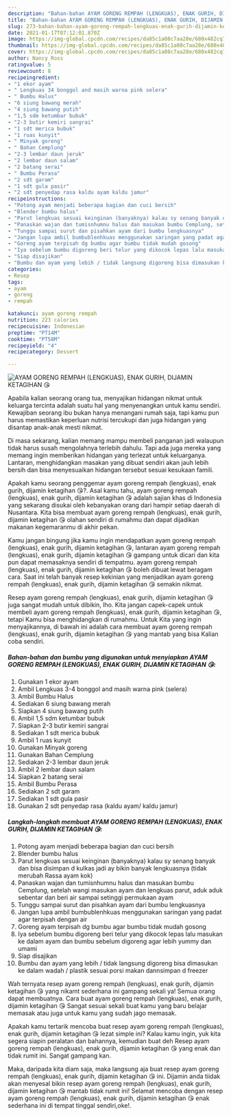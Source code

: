 ```yaml
---
description: "Bahan-bahan AYAM GORENG REMPAH (LENGKUAS), ENAK GURIH, DIJAMIN KETAGIHAN 😘 Sederhana dan Mudah Dibuat"
title: "Bahan-bahan AYAM GORENG REMPAH (LENGKUAS), ENAK GURIH, DIJAMIN KETAGIHAN 😘 Sederhana dan Mudah Dibuat"
slug: 273-bahan-bahan-ayam-goreng-rempah-lengkuas-enak-gurih-dijamin-ketagihan-sederhana-dan-mudah-dibuat
date: 2021-01-17T07:12:01.870Z
image: https://img-global.cpcdn.com/recipes/da85c1a08c7aa28e/680x482cq70/ayam-goreng-rempah-lengkuas-enak-gurih-dijamin-ketagihan-😘-foto-resep-utama.jpg
thumbnail: https://img-global.cpcdn.com/recipes/da85c1a08c7aa28e/680x482cq70/ayam-goreng-rempah-lengkuas-enak-gurih-dijamin-ketagihan-😘-foto-resep-utama.jpg
cover: https://img-global.cpcdn.com/recipes/da85c1a08c7aa28e/680x482cq70/ayam-goreng-rempah-lengkuas-enak-gurih-dijamin-ketagihan-😘-foto-resep-utama.jpg
author: Nancy Ross
ratingvalue: 5
reviewcount: 8
recipeingredient:
- "1 ekor ayam"
- " Lengkuas 34 bonggol and masih warna pink selera"
- " Bumbu Halus"
- "6 siung bawang merah"
- "4 siung bawang putih"
- "1,5 sdm ketumbar bubuk"
- "2-3 butir kemiri sangrai"
- "1 sdt merica bubuk"
- "1 ruas kunyit"
- " Minyak goreng"
- " Bahan Cemplung"
- "2-3 lembar daun jeruk"
- "2 lembar daun salam"
- "2 batang serai"
- " Bumbu Perasa"
- "2 sdt garam"
- "1 sdt gula pasir"
- "2 sdt penyedap rasa kaldu ayam kaldu jamur"
recipeinstructions:
- "Potong ayam menjadi beberapa bagian dan cuci bersih"
- "Blender bumbu halus"
- "Parut lengkuas sesuai keinginan (banyaknya) kalau sy senang banyak dan bisa disimpan d kulkas jadi ay bikin banyak lengkuasnya (tidak merubah Rassa ayam kok)"
- "Panaskan wajan dan tumisnhumnu halus dan masukan bumbu Cemplung, setelah wangi masukan ayam dan lengkuas parut, aduk aduk sebentar dan beri air sampai setinggi permukaan ayam"
- "Tunggu sampai surut dan pisahkan ayam dari bumbu lengkuasnya"
- "Jangan lupa ambil bumbublenhkuas menggunakan saringan yang padat agar terpisah dengan air"
- "Goreng ayam terpisah dg bumbu agar bumbu tidak mudah gosong"
- "Iya sebelum bumbu digoreng beri telur yang dikocok lepas lalu masukan ke dalam ayam dan bumbu sebelum digoreng agar lebih yummy dan umami"
- "Siap disajikan"
- "Bumbu dan ayam yang lebih / tidak langsung digoreng bisa dimasukan ke dalam wadah / plastik sesuai porsi makan dannsimpan d freezer"
categories:
- Resep
tags:
- ayam
- goreng
- rempah

katakunci: ayam goreng rempah 
nutrition: 223 calories
recipecuisine: Indonesian
preptime: "PT14M"
cooktime: "PT58M"
recipeyield: "4"
recipecategory: Dessert

---
```



![AYAM GORENG REMPAH (LENGKUAS), ENAK GURIH, DIJAMIN KETAGIHAN 😘](https://img-global.cpcdn.com/recipes/da85c1a08c7aa28e/680x482cq70/ayam-goreng-rempah-lengkuas-enak-gurih-dijamin-ketagihan-😘-foto-resep-utama.jpg)

Apabila kalian seorang orang tua, menyajikan hidangan nikmat untuk keluarga tercinta adalah suatu hal yang menyenangkan untuk kamu sendiri. Kewajiban seorang ibu bukan hanya menangani rumah saja, tapi kamu pun harus memastikan keperluan nutrisi tercukupi dan juga hidangan yang disantap anak-anak mesti nikmat.

Di masa  sekarang, kalian memang mampu membeli panganan jadi walaupun tidak harus susah mengolahnya terlebih dahulu. Tapi ada juga mereka yang memang ingin memberikan hidangan yang terlezat untuk keluarganya. Lantaran, menghidangkan masakan yang dibuat sendiri akan jauh lebih bersih dan bisa menyesuaikan hidangan tersebut sesuai kesukaan famili. 



Apakah kamu seorang penggemar ayam goreng rempah (lengkuas), enak gurih, dijamin ketagihan 😘?. Asal kamu tahu, ayam goreng rempah (lengkuas), enak gurih, dijamin ketagihan 😘 adalah sajian khas di Indonesia yang sekarang disukai oleh kebanyakan orang dari hampir setiap daerah di Nusantara. Kita bisa membuat ayam goreng rempah (lengkuas), enak gurih, dijamin ketagihan 😘 olahan sendiri di rumahmu dan dapat dijadikan makanan kegemaranmu di akhir pekan.

Kamu jangan bingung jika kamu ingin mendapatkan ayam goreng rempah (lengkuas), enak gurih, dijamin ketagihan 😘, lantaran ayam goreng rempah (lengkuas), enak gurih, dijamin ketagihan 😘 gampang untuk dicari dan kita pun dapat memasaknya sendiri di tempatmu. ayam goreng rempah (lengkuas), enak gurih, dijamin ketagihan 😘 boleh dibuat lewat beragam cara. Saat ini telah banyak resep kekinian yang menjadikan ayam goreng rempah (lengkuas), enak gurih, dijamin ketagihan 😘 semakin nikmat.

Resep ayam goreng rempah (lengkuas), enak gurih, dijamin ketagihan 😘 juga sangat mudah untuk dibikin, lho. Kita jangan capek-capek untuk membeli ayam goreng rempah (lengkuas), enak gurih, dijamin ketagihan 😘, tetapi Kamu bisa menghidangkan di rumahmu. Untuk Kita yang ingin menyajikannya, di bawah ini adalah cara membuat ayam goreng rempah (lengkuas), enak gurih, dijamin ketagihan 😘 yang mantab yang bisa Kalian coba sendiri.

<!--inarticleads1-->

##### Bahan-bahan dan bumbu yang digunakan untuk menyiapkan AYAM GORENG REMPAH (LENGKUAS), ENAK GURIH, DIJAMIN KETAGIHAN 😘:

1. Gunakan 1 ekor ayam
1. Ambil  Lengkuas 3-4 bonggol and masih warna pink (selera)
1. Ambil  Bumbu Halus
1. Sediakan 6 siung bawang merah
1. Siapkan 4 siung bawang putih
1. Ambil 1,5 sdm ketumbar bubuk
1. Siapkan 2-3 butir kemiri sangrai
1. Sediakan 1 sdt merica bubuk
1. Ambil 1 ruas kunyit
1. Gunakan  Minyak goreng
1. Gunakan  Bahan Cemplung
1. Sediakan 2-3 lembar daun jeruk
1. Ambil 2 lembar daun salam
1. Siapkan 2 batang serai
1. Ambil  Bumbu Perasa
1. Sediakan 2 sdt garam
1. Sediakan 1 sdt gula pasir
1. Gunakan 2 sdt penyedap rasa (kaldu ayam/ kaldu jamur)




<!--inarticleads2-->

##### Langkah-langkah membuat AYAM GORENG REMPAH (LENGKUAS), ENAK GURIH, DIJAMIN KETAGIHAN 😘:

1. Potong ayam menjadi beberapa bagian dan cuci bersih
1. Blender bumbu halus
1. Parut lengkuas sesuai keinginan (banyaknya) kalau sy senang banyak dan bisa disimpan d kulkas jadi ay bikin banyak lengkuasnya (tidak merubah Rassa ayam kok)
1. Panaskan wajan dan tumisnhumnu halus dan masukan bumbu Cemplung, setelah wangi masukan ayam dan lengkuas parut, aduk aduk sebentar dan beri air sampai setinggi permukaan ayam
1. Tunggu sampai surut dan pisahkan ayam dari bumbu lengkuasnya
1. Jangan lupa ambil bumbublenhkuas menggunakan saringan yang padat agar terpisah dengan air
1. Goreng ayam terpisah dg bumbu agar bumbu tidak mudah gosong
1. Iya sebelum bumbu digoreng beri telur yang dikocok lepas lalu masukan ke dalam ayam dan bumbu sebelum digoreng agar lebih yummy dan umami
1. Siap disajikan
1. Bumbu dan ayam yang lebih / tidak langsung digoreng bisa dimasukan ke dalam wadah / plastik sesuai porsi makan dannsimpan d freezer




Wah ternyata resep ayam goreng rempah (lengkuas), enak gurih, dijamin ketagihan 😘 yang nikamt sederhana ini gampang sekali ya! Semua orang dapat membuatnya. Cara buat ayam goreng rempah (lengkuas), enak gurih, dijamin ketagihan 😘 Sangat sesuai sekali buat kamu yang baru belajar memasak atau juga untuk kamu yang sudah jago memasak.

Apakah kamu tertarik mencoba buat resep ayam goreng rempah (lengkuas), enak gurih, dijamin ketagihan 😘 lezat simple ini? Kalau kamu ingin, yuk kita segera siapin peralatan dan bahannya, kemudian buat deh Resep ayam goreng rempah (lengkuas), enak gurih, dijamin ketagihan 😘 yang enak dan tidak rumit ini. Sangat gampang kan. 

Maka, daripada kita diam saja, maka langsung aja buat resep ayam goreng rempah (lengkuas), enak gurih, dijamin ketagihan 😘 ini. Dijamin anda tiidak akan menyesal bikin resep ayam goreng rempah (lengkuas), enak gurih, dijamin ketagihan 😘 mantab tidak rumit ini! Selamat mencoba dengan resep ayam goreng rempah (lengkuas), enak gurih, dijamin ketagihan 😘 enak sederhana ini di tempat tinggal sendiri,oke!.

